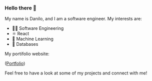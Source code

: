 ### Hello there 👋

My name is Danilo, and I am a software engineer. My interests are:

- 🧑‍💻 Software Engineering
- ⚛️ React
- 🤖 Machine Learning
- 💽 Databases

My portifolio website:

([Portfolio](https://danilo-correia-portfolio.vercel.app/))

Feel free to have a look at some of my projects and connect with me!

<!--
**dacs30/dacs30** is a ✨ _special_ ✨ repository because its `README.md` (this file) appears on your GitHub profile.

Here are some ideas to get you started:

- 🔭 I’m currently working on ...
- 🌱 I’m currently learning ...
- 👯 I’m looking to collaborate on ...
- 🤔 I’m looking for help with ...
- 💬 Ask me about ...
- 📫 How to reach me: ...
- 😄 Pronouns: ...
- ⚡ Fun fact: ...
-->
